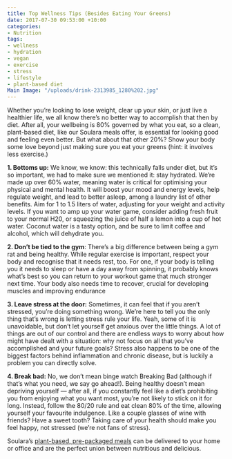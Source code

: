 ```yaml
---
title: Top Wellness Tips (Besides Eating Your Greens)
date: 2017-07-30 09:53:00 +10:00
categories:
- Nutrition
tags:
- wellness
- hydration
- vegan
- exercise
- stress
- lifestyle
- plant-based diet
Main Image: "/uploads/drink-2313985_1280%202.jpg"
---
```


Whether you’re looking to lose weight, clear up your skin, or just live a healthier life, we all know there’s no better way to accomplish that then by diet. After all, your wellbeing is 80% governed by what you eat, so a clean, plant-based diet, like our Soulara meals offer, is essential for looking good and feeling even better. But what about that other 20%? Show your body some love beyond just making sure you eat your greens (hint: it involves less exercise.) 

**1. Bottoms up:** We know, we know: this technically falls under diet, but it’s so important, we had to make sure we mentioned it: stay hydrated. We’re made up over 60% water, meaning water is critical for optimising your physical and mental health. It will boost your mood and energy levels, help regulate weight, and lead to better asleep, among a laundry list of other benefits. Aim for 1 to 1.5 liters of water, adjusting for your weight and activity levels.  If you want to amp up your water game, consider adding fresh fruit to your normal H20, or squeezing the juice of half a lemon into a cup of hot water. Coconut water is a tasty option, and be sure to limit coffee and alcohol, which will dehydrate you. 

**2. Don’t be tied to the gym**: There’s a big difference between being a gym rat and being healthy. While regular exercise is important, respect your body and recognise that it needs rest, too. For one, if your body is telling you it needs to sleep or have a day away from spinning, it probably knows what’s best so you can return to your workout game that much stronger next time. Your body also needs time to recover, crucial for developing muscles and improving endurance

**3. Leave stress at the door:** Sometimes, it can feel that if you aren’t stressed, you’re doing something wrong. We’re here to tell you the only thing that’s wrong is letting stress rule your life. Yeah, some of it is unavoidable, but don’t let yourself get anxious over the little things. A lot of things are out of our control and there are endless ways to worry about how might have dealt with a situation: why not focus on all that you’ve accomplished and your future goals? Stress also happens to be one of the biggest factors behind inflammation and chronic disease, but is luckily a problem you can directly solve. 

**4. Break bad:** No, we don’t mean binge watch Breaking Bad (although if that’s what you need, we say go ahead!). Being healthy doesn’t mean depriving yourself — after all, if you constantly feel like a diet’s prohibiting you from enjoying what you want most, you’re not likely to stick on it for long. Instead, follow the 80/20 rule and eat clean 80% of the time, allowing yourself your favourite indulgence. Like a couple glasses of wine with friends? Have a sweet tooth? Taking care of your health should make you feel happy, not stressed (we’re not fans of stress). 

Soulara’s [plant-based, pre-packaged meals](https://www.soulara.com.au/on-the-menu) can be delivered to your home or office and are the perfect union between nutritious and delicious.
